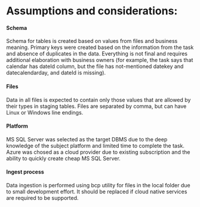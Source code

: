 # Assumptions and considerations:

#### Schema
Schema for tables is created based on values from files and business meaning. Primary keys were created based on the information from the task and absence of duplicates in the data. Everything is not final and requires additional elaboration with business owners (for example, the task says that calendar has dateId column, but the file has not-mentioned datekey and datecalendarday, and dateId is missing).

#### Files
Data in all files is expected to contain only those values that are allowed by their types in staging tables.
Files are separated by comma, but can have Linux or Windows line endings.

#### Platform
MS SQL Server was selected as the target DBMS due to the deep knowledge of the subject platform and limited time to complete the task.
Azure was chosed as a cloud provider due to existing subscription and the ability to quickly create cheap MS SQL Server.

#### Ingest process
Data ingestion is performed using bcp utility for files in the local folder due to small development effort. It should be replaced if cloud native services are required to be supported.

